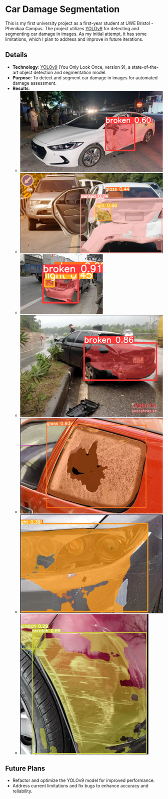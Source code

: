 # Car Damage Segmentation

This is my first university project as a first-year student at UWE Bristol - Phenikaa Campus. The project utilizes [YOLOv9](https://github.com/WongKinYiu/yolov9) for detecting and segmenting car damage in images. As my initial attempt, it has some limitations, which I plan to address and improve in future iterations.

## Details
- **Technology**: [YOLOv9](https://github.com/WongKinYiu/yolov9) (You Only Look Once, version 9), a state-of-the-art object detection and segmentation model.
- **Purpose**: To detect and segment car damage in images for automated damage assessment.
- **Results**:
  - ![Result 1](https://github.com/NguyenDucTrung999/car-damage-segmentation/blob/main/test_results/test(1).png)
  - ![Result 2](https://github.com/NguyenDucTrung999/car-damage-segmentation/blob/main/test_results/test(2).png)
  - ![Result 3](https://github.com/NguyenDucTrung999/car-damage-segmentation/blob/main/test_results/test(3).png)
  - ![Result 4](https://github.com/NguyenDucTrung999/car-damage-segmentation/blob/main/test_results/test(4).png)
  - ![Result 5](https://github.com/NguyenDucTrung999/car-damage-segmentation/blob/main/test_results/test(5).png)
  - ![Result 6](https://github.com/NguyenDucTrung999/car-damage-segmentation/blob/main/test_results/test(6).png)
  - ![Result 7](https://github.com/NguyenDucTrung999/car-damage-segmentation/blob/main/test_results/test(7).png)

## Future Plans
- Refactor and optimize the YOLOv9 model for improved performance.
- Address current limitations and fix bugs to enhance accuracy and reliability.
